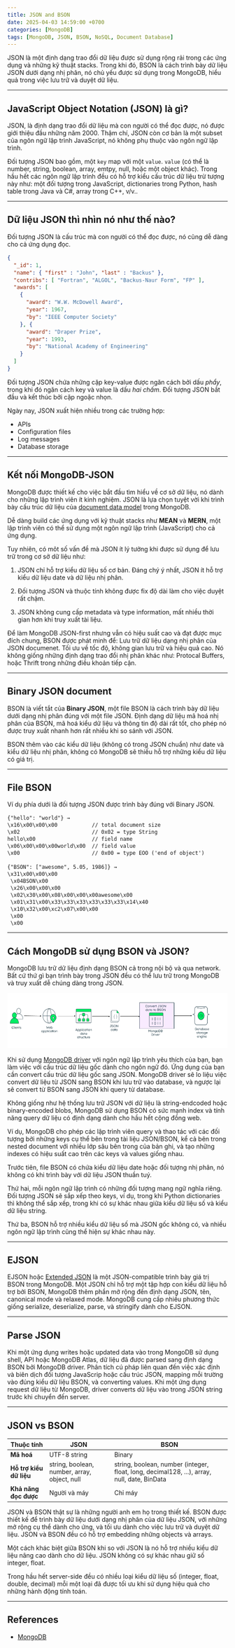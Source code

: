 ```yaml
---
title: JSON and BSON
date: 2025-04-03 14:59:00 +0700
categories: [MongoDB]
tags: [MongoDB, JSON, BSON, NoSQL, Document Database]
---
```


JSON là một định dạng trao đổi dữ liệu được sử dụng rộng rải trong các ứng dụng và những kỹ thuật stacks. Trong khi đó, BSON là cách trình bày dữ liệu JSON dưới dạng nhị phân, nó chủ yếu được sử dụng trong MongoDB, hiểu quả trong việc lưu trữ và duyệt dữ liệu.

---

## JavaScript Object Notation (JSON) là gì?

JSON, là định dạng trao đổi dữ liệu mà con người có thể đọc được, nó được giới thiệu đầu những năm 2000. Thậm chí, JSON còn cơ bản là một subset của ngôn ngữ lập trình JavaScript, nó không phụ thuộc vào ngôn ngữ lập trình.

Đối tượng JSON bao gồm, một `key` map với một `value`. `value` (có thể là number, string, boolean, array, emtpy, null, hoặc một object khác). Trong hầu hết các ngôn ngữ lập trình đều có hỗ trợ kiểu cấu trúc dữ liệu trừ tượng này như: một đối tượng trong JavaScript, dictionaries trong Python, hash table trong Java và C#, array trong C++, v/v..

---

## Dữ liệu JSON thì nhìn nó như thế nào?

Đối tượng JSON là cấu trúc mà con người có thể đọc được, nó cũng dễ dàng cho cả ứng dụng đọc.

```json
{
  "_id": 1,
  "name": { "first" : "John", "last" : "Backus" },
  "contribs": [ "Fortran", "ALGOL", "Backus-Naur Form", "FP" ],
  "awards": [
    {
      "award": "W.W. McDowell Award",
      "year": 1967,
      "by": "IEEE Computer Society"
    }, {
      "award": "Draper Prize",
      "year": 1993,
      "by": "National Academy of Engineering"
    }
  ]
}
```

Đối tượng JSON chứa những cặp key-value được ngăn cách bởi dấu *phẩy*, trong khi đó ngăn cách key và value là dấu *hai chấm*. Đối tượng JSON bắt đầu và kết thúc bởi cặp ngoặc nhọn.

Ngày nay, JSON xuất hiện nhiều trong các trường hợp:

- APIs
- Configuration files
- Log messages
- Database storage

---

## Kết nối MongoDB-JSON

MongoDB được thiết kế cho việc bắt đầu tìm hiểu về cơ sở dữ liệu, nó dành cho những lập trình viên ít kinh nghiệm. JSON là lựa chọn tuyệt vời khi trình bày cấu trúc dữ liệu của [document data model](https://www.mongodb.com/resources/basics/databases/document-databases) trong MongoDB.

Dễ dàng build các ứng dụng với kỹ thuật stacks như **MEAN** và **MERN**, một lập trình viên có thể sử dụng một ngôn ngữ lập trình (JavaScript) cho cả ứng dụng.

Tuy nhiên, có môt số  vấn đề mà JSON ít lý tưởng khi được sử dụng để lưu trữ trong cơ sở dữ liệu như:

1. JSON chỉ hỗ trợ kiểu dữ liệu số cơ bản. Đáng chý ý nhất, JSON ít hỗ trợ kiểu dữ liệu date và dữ liệu nhị phân.

2. Đối tượng JSON và thuộc tính không được fix độ dài làm cho việc duyệt rất chậm.

3. JSON không cung cấp metadata và type information, mất nhiều thời gian hơn khi truy xuất tài liệu.

Để làm MongoDB JSON-first nhưng vẫn có hiệu suất cao và đạt được mục đích chung, BSON được phát minh để: Lưu trữ dữ liệu dạng nhị phân của JSON documenet. Tối ưu về tốc độ, không gian lưu trữ và hiệu quả cao. Nó không giống những định dạng trao đổi nhị phân khác như: Protocal Buffers, hoặc Thrift trong những điều khoản tiếp cận.

---

## Binary JSON document

BSON là viết tắt của **Binary JSON**, một file BSON là cách trình bày dữ liệu dưới dạng nhị phân đúng với một file JSON. Định dạng dữ liệu mã hoá nhị phân của BSON, mã hoá kiểu dữ liệu và thông tin độ dài rất tốt, cho phép nó được truy xuất nhanh hơn rất nhiều khi so sánh với JSON. 

BSON thêm vào các kiểu dữ liệu (không có trong JSON chuẩn) như date và kiểu dữ liệu nhị phân, không có MongoDB sẽ thiếu hỗ trợ những kiểu dữ liệu có giá trị.

---

## File BSON

Ví dụ phía dưới là đối tượng JSON được trình bày đúng với Binary JSON.

```text
{"hello": "world"} →
\x16\x00\x00\x00           // total document size
\x02                       // 0x02 = type String
hello\x00                  // field name
\x06\x00\x00\x00world\x00  // field value
\x00                       // 0x00 = type EOO ('end of object')
 
{"BSON": ["awesome", 5.05, 1986]} →
\x31\x00\x00\x00
 \x04BSON\x00
 \x26\x00\x00\x00
 \x02\x30\x00\x08\x00\x00\x00awesome\x00
 \x01\x31\x00\x33\x33\x33\x33\x33\x33\x14\x40
 \x10\x32\x00\xc2\x07\x00\x00
 \x00
 \x00
```

---

## Cách MongoDB sử dụng BSON và JSON?

MongoDB lưu trữ dữ liệu định dạng BSON cả trong nội bộ và qua network. Bất cứ thứ gì bạn trình bày trong JSON đều có thể lưu trữ trong MongoDB và truy xuất dễ chúng dàng trong JSON. 

![flow-stored](../assets/img/posts/2025-04-13-json-and-bson/flow-stored.png)

Khi sử dụng [MongoDB driver](https://www.mongodb.com/docs/drivers/) với ngôn ngữ lập trình yêu thích của bạn, bạn làm việc với cấu trúc dữ liệu gốc dành cho ngôn ngữ đó. Ứng dụng của bạn cần convert cấu trúc dữ liệu gốc sang JSON. MongoDB driver sẽ lo liệu việc convert dữ liệu từ JSON sang BSON khi lưu trữ vào database, và ngược lại sẽ convert từ BSON sang JSON khi query từ database.

Không giống như hệ thống lưu trữ JSON với dữ liệu là string-endcoded hoặc binary-encoded blobs, MongoDB sử dụng BSON có sức mạnh index và tính năng query dữ liệu có định dạng dành cho hầu hết cộng đồng web.

Ví dụ, MongoDB cho phép các lập trình viên query và thao tác với các đối tượng bởi những keys cụ thể bên trong tài liệu JSON/BSON, kể cả bên trong nested document với nhiều lớp sâu bên trong của bản ghi, và tạo những indexes có hiệu suất cao trên các keys và values giống nhau.

Trước tiên, file BSON có chứa kiểu dữ liệu date hoặc đối tượng nhị phân, nó không có khi trình bày với dữ liệu JSON thuần tuý.

Thứ hai, mỗi ngôn ngữ lập trình có những đối tượng mang ngữ nghĩa riêng. Đối tượng JSON sẽ sắp xếp theo keys, ví dụ, trong khi Python dictionaries thì không thể sắp xếp, trong khi có sự khác nhau giữa kiểu dữ liệu số và kiểu dữ liệu string.

Thứ ba, BSON hỗ trợ nhiều kiểu dữ liệu số mà JSON gốc không có, và nhiều ngôn ngữ lập trình cũng thể hiện sự khác nhau này.

---

## EJSON

EJSON hoặc [Extended JSON](https://www.mongodb.com/docs/manual/reference/mongodb-extended-json/#std-label-mongodb-extended-json-v2) là một JSON-compatible trình bày giá trị BSON trong MongoDB. Một JSON chỉ hỗ trợ một tập hợp con kiểu dữ liệu hỗ trợ bởi BSON, MongoDB thêm phần mở rộng đến định dạng JSON, tên, canonical mode và relaxed mode. MongoDB cung cấp nhiều phương thức giống serialize, deserialize, parse, và stringify dành cho EJSON.

---

## Parse JSON

Khi một ứng dụng writes hoặc updated data vào trong MongoDB sử dụng shell, API hoặc MongoDB Atlas, dữ liệu đã được parsed sang định dạng BSON bởi MongoDB driver. Phân tích cú pháp liên quan đến việc xác định và biên dịch đối tượng JavaScrip hoặc cấu trúc JSON, mapping mỗi trường vào đúng kiểu dữ liệu BSON, và converting values. Khi một ứng dụng request dữ liệu từ MongoDB, driver converts dữ liệu vào trong JSON string trước khi chuyển đến server.

---

## JSON vs BSON

| Thuộc tính             | JSON                                        | BSON                                                                 |
|------------------------|---------------------------------------------|----------------------------------------------------------------------|
| **Mã hoá**             | UTF-8 string                                | Binary                                                               |
| **Hỗ trợ kiểu dữ liệu**| string, boolean, number, array, object, null| string, boolean, number (integer, float, long, decimal128, ...), array, null, date, BinData |
| **Khả năng đọc được**  | Người và máy                                | Chỉ máy                                                              |

JSON và BSON thật sự là những người anh em họ trong thiết kế. BSON được thiết kế để trình bày dữ liệu dưới dạng nhị phân của dữ liệu JSON, với những mở rộng cụ thể dành cho ứng, và tối ưu dành cho việc lưu trữ và duyệt dữ liệu. JSON và BSON đều có hỗ trợ embedding những objects và arrays.

Một cách khác biệt giữa BSON khi so với JSON là nó hỗ trợ nhiều kiểu dữ liệu nâng cao dành cho dữ liệu. JSON không có sự khác nhau giữ số integer, float.

Trong hầu hết server-side đều có nhiều loại kiểu dữ liệu số (integer, float, double, decimal) mỗi một loại đã được tối ưu khi sử dụng hiệu quả cho những hành động tính toán.

---

## References

- [MongoDB](https://www.mongodb.com/resources/basics/json-and-bson)
